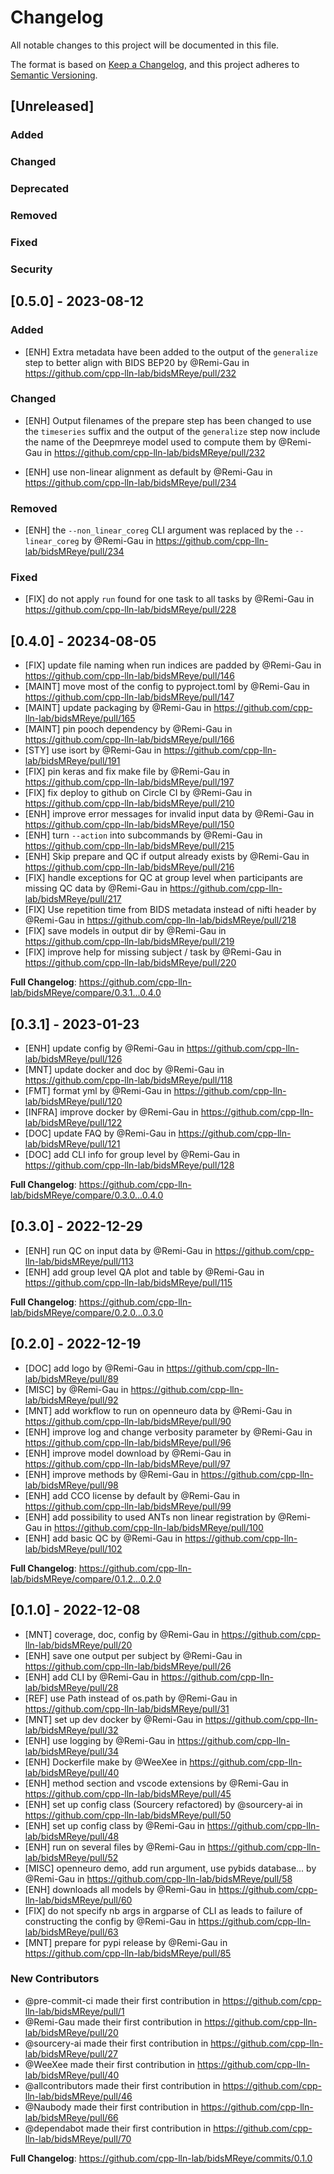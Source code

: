 # Changelog

All notable changes to this project will be documented in this file.

The format is based on [Keep a Changelog](https://keepachangelog.com/en/1.0.0/),
and this project adheres to [Semantic Versioning](https://semver.org/spec/v2.0.0.html).

<!--
## [Unreleased]

### Added

### Changed

### Deprecated

### Removed

### Fixed

### Security
-->

## [Unreleased]

### Added

### Changed

### Deprecated

### Removed

### Fixed

### Security

## [0.5.0] - 2023-08-12

### Added

* [ENH] Extra metadata have been added to the output of the `generalize` step to better align with BIDS BEP20 by @Remi-Gau in https://github.com/cpp-lln-lab/bidsMReye/pull/232

### Changed

* [ENH] Output filenames of the prepare step has been changed to use the `timeseries` suffix and the output of the `generalize` step now include the name of the Deepmreye model used to compute them by @Remi-Gau in https://github.com/cpp-lln-lab/bidsMReye/pull/232

* [ENH] use non-linear alignment as default by @Remi-Gau in https://github.com/cpp-lln-lab/bidsMReye/pull/234

### Removed

* [ENH] the `--non_linear_coreg` CLI argument was replaced by the `--linear_coreg` by @Remi-Gau in https://github.com/cpp-lln-lab/bidsMReye/pull/234

### Fixed

* [FIX] do not apply `run` found for one task to all tasks by @Remi-Gau in https://github.com/cpp-lln-lab/bidsMReye/pull/228

## [0.4.0] - 20234-08-05

* [FIX] update file naming when run indices are padded by @Remi-Gau in https://github.com/cpp-lln-lab/bidsMReye/pull/146
* [MAINT] move most of the config to pyproject.toml by @Remi-Gau in https://github.com/cpp-lln-lab/bidsMReye/pull/147
* [MAINT] update packaging by @Remi-Gau in https://github.com/cpp-lln-lab/bidsMReye/pull/165
* [MAINT] pin pooch dependency by @Remi-Gau in https://github.com/cpp-lln-lab/bidsMReye/pull/166
* [STY] use isort by @Remi-Gau in https://github.com/cpp-lln-lab/bidsMReye/pull/191
* [FIX] pin keras and fix make file by @Remi-Gau in https://github.com/cpp-lln-lab/bidsMReye/pull/197
* [FIX] fix deploy to github on Circle CI by @Remi-Gau in https://github.com/cpp-lln-lab/bidsMReye/pull/210
* [ENH] improve error messages for invalid input data by @Remi-Gau in https://github.com/cpp-lln-lab/bidsMReye/pull/150
* [ENH] turn `--action` into subcommands by @Remi-Gau in https://github.com/cpp-lln-lab/bidsMReye/pull/215
* [ENH] Skip prepare and QC if output already exists by @Remi-Gau in https://github.com/cpp-lln-lab/bidsMReye/pull/216
* [FIX] handle exceptions for QC at group level when participants are missing QC data by @Remi-Gau in https://github.com/cpp-lln-lab/bidsMReye/pull/217
* [FIX]  Use repetition time from BIDS metadata instead of nifti header by @Remi-Gau in https://github.com/cpp-lln-lab/bidsMReye/pull/218
* [FIX] save models in output dir by @Remi-Gau in https://github.com/cpp-lln-lab/bidsMReye/pull/219
* [FIX] improve help for missing subject / task by @Remi-Gau in https://github.com/cpp-lln-lab/bidsMReye/pull/220

**Full Changelog**: https://github.com/cpp-lln-lab/bidsMReye/compare/0.3.1...0.4.0

## [0.3.1] - 2023-01-23

* [ENH] update config by @Remi-Gau in https://github.com/cpp-lln-lab/bidsMReye/pull/126
* [MNT] update docker and doc by @Remi-Gau in https://github.com/cpp-lln-lab/bidsMReye/pull/118
* [FMT] format yml by @Remi-Gau in https://github.com/cpp-lln-lab/bidsMReye/pull/120
* [INFRA] improve docker by @Remi-Gau in https://github.com/cpp-lln-lab/bidsMReye/pull/122
* [DOC] update FAQ by @Remi-Gau in https://github.com/cpp-lln-lab/bidsMReye/pull/121
* [DOC] add CLI info for group level by @Remi-Gau in https://github.com/cpp-lln-lab/bidsMReye/pull/128

**Full Changelog**: https://github.com/cpp-lln-lab/bidsMReye/compare/0.3.0...0.4.0

## [0.3.0] - 2022-12-29

* [ENH] run QC on input data by @Remi-Gau in https://github.com/cpp-lln-lab/bidsMReye/pull/113
* [ENH] add group level QA plot and table by @Remi-Gau in https://github.com/cpp-lln-lab/bidsMReye/pull/115

**Full Changelog**: https://github.com/cpp-lln-lab/bidsMReye/compare/0.2.0...0.3.0

## [0.2.0] - 2022-12-19

* [DOC] add logo by @Remi-Gau in https://github.com/cpp-lln-lab/bidsMReye/pull/89
* [MISC] by @Remi-Gau in https://github.com/cpp-lln-lab/bidsMReye/pull/92
* [MNT] add workflow to run on openneuro data by @Remi-Gau in https://github.com/cpp-lln-lab/bidsMReye/pull/90
* [ENH] improve log and change verbosity parameter by @Remi-Gau in https://github.com/cpp-lln-lab/bidsMReye/pull/96
* [ENH] improve model download by @Remi-Gau in https://github.com/cpp-lln-lab/bidsMReye/pull/97
* [ENH] improve methods by @Remi-Gau in https://github.com/cpp-lln-lab/bidsMReye/pull/98
* [ENH] add CCO license by default by @Remi-Gau in https://github.com/cpp-lln-lab/bidsMReye/pull/99
* [ENH] add possibility to used ANTs non linear registration by @Remi-Gau in https://github.com/cpp-lln-lab/bidsMReye/pull/100
* [ENH] add basic QC by @Remi-Gau in https://github.com/cpp-lln-lab/bidsMReye/pull/102

**Full Changelog**: https://github.com/cpp-lln-lab/bidsMReye/compare/0.1.2...0.2.0

## [0.1.0] - 2022-12-08

* [MNT] coverage, doc, config by @Remi-Gau in https://github.com/cpp-lln-lab/bidsMReye/pull/20
* [ENH] save one output per subject by @Remi-Gau in https://github.com/cpp-lln-lab/bidsMReye/pull/26
* [ENH] add CLI by @Remi-Gau in https://github.com/cpp-lln-lab/bidsMReye/pull/28
* [REF] use Path instead of os.path by @Remi-Gau in https://github.com/cpp-lln-lab/bidsMReye/pull/31
* [MNT] set up dev docker by @Remi-Gau in https://github.com/cpp-lln-lab/bidsMReye/pull/32
* [ENH] use logging by @Remi-Gau in https://github.com/cpp-lln-lab/bidsMReye/pull/34
* [ENH] Dockerfile make by @WeeXee in https://github.com/cpp-lln-lab/bidsMReye/pull/40
* [ENH] method section and vscode extensions by @Remi-Gau in https://github.com/cpp-lln-lab/bidsMReye/pull/45
* [ENH] set up config class (Sourcery refactored) by @sourcery-ai in https://github.com/cpp-lln-lab/bidsMReye/pull/50
* [ENH] set up config class by @Remi-Gau in https://github.com/cpp-lln-lab/bidsMReye/pull/48
* [ENH] run on several files by @Remi-Gau in https://github.com/cpp-lln-lab/bidsMReye/pull/52
* [MISC] openneuro demo, add run argument, use pybids database... by @Remi-Gau in https://github.com/cpp-lln-lab/bidsMReye/pull/58
* [ENH] downloads all models by @Remi-Gau in https://github.com/cpp-lln-lab/bidsMReye/pull/60
* [FIX] do not specify nb args in argparse of CLI as leads to failure of constructing the config by @Remi-Gau in https://github.com/cpp-lln-lab/bidsMReye/pull/63
* [MNT] prepare for pypi release by @Remi-Gau in https://github.com/cpp-lln-lab/bidsMReye/pull/85

### New Contributors

* @pre-commit-ci made their first contribution in https://github.com/cpp-lln-lab/bidsMReye/pull/1
* @Remi-Gau made their first contribution in https://github.com/cpp-lln-lab/bidsMReye/pull/20
* @sourcery-ai made their first contribution in https://github.com/cpp-lln-lab/bidsMReye/pull/27
* @WeeXee made their first contribution in https://github.com/cpp-lln-lab/bidsMReye/pull/40
* @allcontributors made their first contribution in https://github.com/cpp-lln-lab/bidsMReye/pull/46
* @Naubody made their first contribution in https://github.com/cpp-lln-lab/bidsMReye/pull/66
* @dependabot made their first contribution in https://github.com/cpp-lln-lab/bidsMReye/pull/70

**Full Changelog**: https://github.com/cpp-lln-lab/bidsMReye/commits/0.1.0
